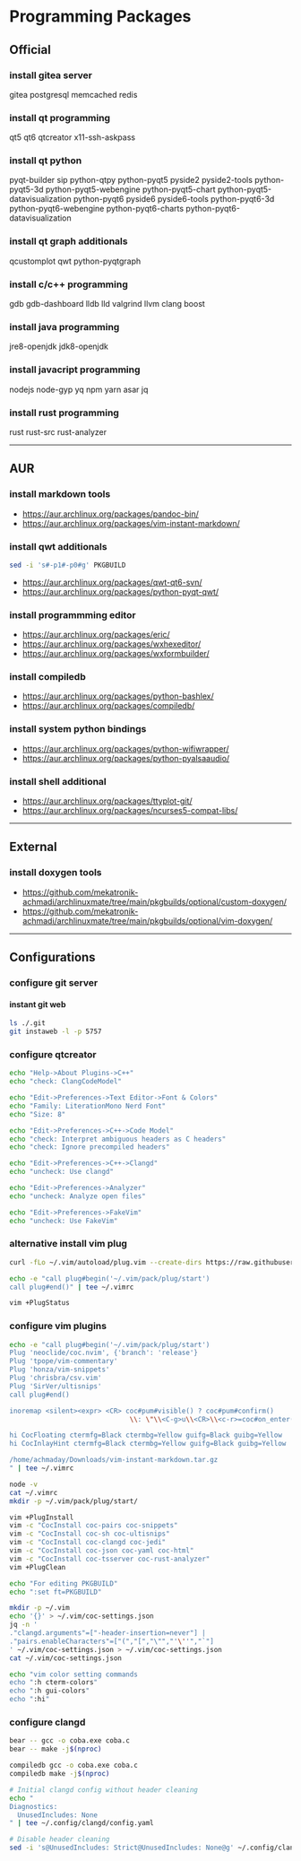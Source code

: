 # Programming Packages

## Official

### install gitea server

gitea postgresql
memcached redis

### install qt programming

qt5 qt6 qtcreator
x11-ssh-askpass

### install qt python

pyqt-builder
sip python-qtpy
python-pyqt5
pyside2 pyside2-tools
python-pyqt5-3d python-pyqt5-webengine
python-pyqt5-chart python-pyqt5-datavisualization
python-pyqt6
pyside6 pyside6-tools
python-pyqt6-3d python-pyqt6-webengine
python-pyqt6-charts python-pyqt6-datavisualization

### install qt graph additionals

qcustomplot qwt
python-pyqtgraph

### install c/c++ programming

gdb gdb-dashboard
lldb lld valgrind
llvm clang boost

### install java programming

jre8-openjdk jdk8-openjdk

### install javacript programming

nodejs node-gyp yq
npm yarn asar jq

### install rust programming

rust rust-src rust-analyzer

--------------------------------------------------------------------------------

## AUR

### install markdown tools

- https://aur.archlinux.org/packages/pandoc-bin/
- https://aur.archlinux.org/packages/vim-instant-markdown/

### install qwt additionals

```sh
sed -i 's#-p1#-p0#g' PKGBUILD
```

- https://aur.archlinux.org/packages/qwt-qt6-svn/
- https://aur.archlinux.org/packages/python-pyqt-qwt/

### install programmming editor

- https://aur.archlinux.org/packages/eric/
- https://aur.archlinux.org/packages/wxhexeditor/
- https://aur.archlinux.org/packages/wxformbuilder/

### install compiledb

- https://aur.archlinux.org/packages/python-bashlex/
- https://aur.archlinux.org/packages/compiledb/

### install system python bindings

- https://aur.archlinux.org/packages/python-wifiwrapper/
- https://aur.archlinux.org/packages/python-pyalsaaudio/

### install shell additional

- https://aur.archlinux.org/packages/ttyplot-git/
- https://aur.archlinux.org/packages/ncurses5-compat-libs/

--------------------------------------------------------------------------------

## External

### install doxygen tools

- https://github.com/mekatronik-achmadi/archlinuxmate/tree/main/pkgbuilds/optional/custom-doxygen/
- https://github.com/mekatronik-achmadi/archlinuxmate/tree/main/pkgbuilds/optional/vim-doxygen/

--------------------------------------------------------------------------------

## Configurations

### configure git server

#### instant git web

```sh
ls ./.git
git instaweb -l -p 5757
```

### configure qtcreator

```sh
echo "Help->About Plugins->C++"
echo "check: ClangCodeModel"

echo "Edit->Preferences->Text Editor->Font & Colors"
echo "Family: LiterationMono Nerd Font"
echo "Size: 8"

echo "Edit->Preferences->C++->Code Model"
echo "check: Interpret ambiguous headers as C headers"
echo "check: Ignore precompiled headers"

echo "Edit->Preferences->C++->Clangd"
echo "uncheck: Use clangd"

echo "Edit->Preferences->Analyzer"
echo "uncheck: Analyze open files"

echo "Edit->Preferences->FakeVim"
echo "uncheck: Use FakeVim"
```

### alternative install vim plug

```sh
curl -fLo ~/.vim/autoload/plug.vim --create-dirs https://raw.githubusercontent.com/junegunn/vim-plug/master/plug.vim

echo -e "call plug#begin('~/.vim/pack/plug/start')
call plug#end()" | tee ~/.vimrc

vim +PlugStatus
```

### configure vim plugins

```sh
echo -e "call plug#begin('~/.vim/pack/plug/start')
Plug 'neoclide/coc.nvim', {'branch': 'release'}
Plug 'tpope/vim-commentary'
Plug 'honza/vim-snippets'
Plug 'chrisbra/csv.vim'
Plug 'SirVer/ultisnips'
call plug#end()

inoremap <silent><expr> <CR> coc#pum#visible() ? coc#pum#confirm()
                              \\: \"\\<C-g>u\\<CR>\\<c-r>=coc#on_enter()\\<CR>\"

hi CocFloating ctermfg=Black ctermbg=Yellow guifg=Black guibg=Yellow
hi CocInlayHint ctermfg=Black ctermbg=Yellow guifg=Black guibg=Yellow

/home/achmaday/Downloads/vim-instant-markdown.tar.gz
" | tee ~/.vimrc
```

```sh
node -v
cat ~/.vimrc
mkdir -p ~/.vim/pack/plug/start/

vim +PlugInstall
vim -c "CocInstall coc-pairs coc-snippets"
vim -c "CocInstall coc-sh coc-ultisnips"
vim -c "CocInstall coc-clangd coc-jedi"
vim -c "CocInstall coc-json coc-yaml coc-html"
vim -c "CocInstall coc-tsserver coc-rust-analyzer"
vim +PlugClean

echo "For editing PKGBUILD"
echo ":set ft=PKGBUILD"
```

```sh
mkdir -p ~/.vim
echo '{}' > ~/.vim/coc-settings.json
jq -n '
."clangd.arguments"=["-header-insertion=never"] |
."pairs.enableCharacters"=["(","[","\"","'\''","`"]
' ~/.vim/coc-settings.json > ~/.vim/coc-settings.json
cat ~/.vim/coc-settings.json

echo "vim color setting commands
echo ":h cterm-colors"
echo ":h gui-colors"
echo ":hi"
```

### configure clangd

```sh
bear -- gcc -o coba.exe coba.c
bear -- make -j$(nproc)
```

```sh
compiledb gcc -o coba.exe coba.c
compiledb make -j$(nproc)
```

```sh
# Initial clangd config without header cleaning
echo "
Diagnostics:
  UnusedIncludes: None
" | tee ~/.config/clangd/config.yaml

# Disable header cleaning
sed -i 's@UnusedIncludes: Strict@UnusedIncludes: None@g' ~/.config/clangd/config.yaml
```
